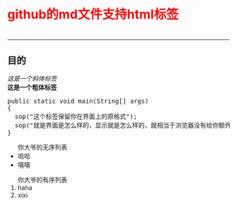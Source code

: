<h1 style="color:red">github的md文件支持html标签<h1>
<hr/>
<h2>目的</h2>
<i>这是一个斜体标签</i><br/>
<b>这是一个粗体标签</b><br/>
<pre>
public static void main(String[] args)
{
  sop("这个标签保留你在界面上的原格式");
  sop("就是界面是怎么样的，显示就是怎么样的，就相当于浏览器没有给你额外解析，原味");
}
</pre>
<ul>你大爷的无序列表
  <li>哈哈</li>
  <li>嘻嘻</li>
</ul> 
<ol>
你大爷的有序列表
  <li>haha</li>
  <li>xixi</li>
</ol>
